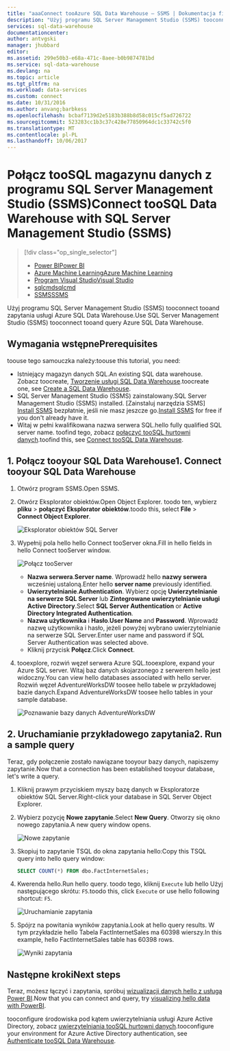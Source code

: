 ```yaml
---
title: "aaaConnect tooAzure SQL Data Warehouse — SSMS | Dokumentacja firmy Microsoft"
description: "Użyj programu SQL Server Management Studio (SSMS) tooconnect tooand zapytania usługi Azure SQL Data Warehouse."
services: sql-data-warehouse
documentationcenter: 
author: antvgski
manager: jhubbard
editor: 
ms.assetid: 299e50b3-e68a-471c-8aee-b0b9874781bd
ms.service: sql-data-warehouse
ms.devlang: na
ms.topic: article
ms.tgt_pltfrm: na
ms.workload: data-services
ms.custom: connect
ms.date: 10/31/2016
ms.author: anvang;barbkess
ms.openlocfilehash: bcbaf7139d2e5183b388b8d58c015cf5ad726722
ms.sourcegitcommit: 523283cc1b3c37c428e77850964dc1c33742c5f0
ms.translationtype: MT
ms.contentlocale: pl-PL
ms.lasthandoff: 10/06/2017
---
```

# <a name="connect-toosql-data-warehouse-with-sql-server-management-studio-ssms"></a><span data-ttu-id="5e266-103">Połącz tooSQL magazynu danych z programu SQL Server Management Studio (SSMS)</span><span class="sxs-lookup"><span data-stu-id="5e266-103">Connect tooSQL Data Warehouse with SQL Server Management Studio (SSMS)</span></span>
> [!div class="op_single_selector"]
> * [<span data-ttu-id="5e266-104">Power BI</span><span class="sxs-lookup"><span data-stu-id="5e266-104">Power BI</span></span>](sql-data-warehouse-get-started-visualize-with-power-bi.md)
> * [<span data-ttu-id="5e266-105">Azure Machine Learning</span><span class="sxs-lookup"><span data-stu-id="5e266-105">Azure Machine Learning</span></span>](sql-data-warehouse-get-started-analyze-with-azure-machine-learning.md)
> * [<span data-ttu-id="5e266-106">Program Visual Studio</span><span class="sxs-lookup"><span data-stu-id="5e266-106">Visual Studio</span></span>](sql-data-warehouse-query-visual-studio.md)
> * [<span data-ttu-id="5e266-107">sqlcmd</span><span class="sxs-lookup"><span data-stu-id="5e266-107">sqlcmd</span></span>](sql-data-warehouse-get-started-connect-sqlcmd.md) 
> * [<span data-ttu-id="5e266-108">SSMS</span><span class="sxs-lookup"><span data-stu-id="5e266-108">SSMS</span></span>](sql-data-warehouse-query-ssms.md)
> 
> 

<span data-ttu-id="5e266-109">Użyj programu SQL Server Management Studio (SSMS) tooconnect tooand zapytania usługi Azure SQL Data Warehouse.</span><span class="sxs-lookup"><span data-stu-id="5e266-109">Use SQL Server Management Studio (SSMS) tooconnect tooand query Azure SQL Data Warehouse.</span></span> 

## <a name="prerequisites"></a><span data-ttu-id="5e266-110">Wymagania wstępne</span><span class="sxs-lookup"><span data-stu-id="5e266-110">Prerequisites</span></span>
<span data-ttu-id="5e266-111">toouse tego samouczka należy:</span><span class="sxs-lookup"><span data-stu-id="5e266-111">toouse this tutorial, you need:</span></span>

* <span data-ttu-id="5e266-112">Istniejący magazyn danych SQL.</span><span class="sxs-lookup"><span data-stu-id="5e266-112">An existing SQL data warehouse.</span></span> <span data-ttu-id="5e266-113">Zobacz toocreate, [Tworzenie usługi SQL Data Warehouse][Create a SQL Data Warehouse].</span><span class="sxs-lookup"><span data-stu-id="5e266-113">toocreate one, see [Create a SQL Data Warehouse][Create a SQL Data Warehouse].</span></span>
* <span data-ttu-id="5e266-114">SQL Server Management Studio (SSMS) zainstalowany.</span><span class="sxs-lookup"><span data-stu-id="5e266-114">SQL Server Management Studio (SSMS) installed.</span></span> <span data-ttu-id="5e266-115">[Zainstaluj narzędzia SSMS] [ Install SSMS] bezpłatnie, jeśli nie masz jeszcze go.</span><span class="sxs-lookup"><span data-stu-id="5e266-115">[Install SSMS][Install SSMS] for free if you don't already have it.</span></span>
* <span data-ttu-id="5e266-116">Witaj w pełni kwalifikowana nazwa serwera SQL.</span><span class="sxs-lookup"><span data-stu-id="5e266-116">hello fully qualified SQL server name.</span></span> <span data-ttu-id="5e266-117">toofind tego, zobacz [połączyć tooSQL hurtowni danych][Connect tooSQL Data Warehouse].</span><span class="sxs-lookup"><span data-stu-id="5e266-117">toofind this, see [Connect tooSQL Data Warehouse][Connect tooSQL Data Warehouse].</span></span>

## <a name="1-connect-tooyour-sql-data-warehouse"></a><span data-ttu-id="5e266-118">1. Połącz tooyour SQL Data Warehouse</span><span class="sxs-lookup"><span data-stu-id="5e266-118">1. Connect tooyour SQL Data Warehouse</span></span>
1. <span data-ttu-id="5e266-119">Otwórz program SSMS.</span><span class="sxs-lookup"><span data-stu-id="5e266-119">Open SSMS.</span></span>
2. <span data-ttu-id="5e266-120">Otwórz Eksplorator obiektów.</span><span class="sxs-lookup"><span data-stu-id="5e266-120">Open Object Explorer.</span></span> <span data-ttu-id="5e266-121">toodo ten, wybierz **pliku** > **połączyć Eksplorator obiektów**.</span><span class="sxs-lookup"><span data-stu-id="5e266-121">toodo this, select **File** > **Connect Object Explorer**.</span></span>
   
    ![Eksplorator obiektów SQL Server][1]
3. <span data-ttu-id="5e266-123">Wypełnij pola hello hello Connect tooServer okna.</span><span class="sxs-lookup"><span data-stu-id="5e266-123">Fill in hello fields in hello Connect tooServer window.</span></span>
   
    ![Połącz tooServer][2]
   
   * <span data-ttu-id="5e266-125">**Nazwa serwera**.</span><span class="sxs-lookup"><span data-stu-id="5e266-125">**Server name**.</span></span> <span data-ttu-id="5e266-126">Wprowadź hello **nazwy serwera** wcześniej ustaloną.</span><span class="sxs-lookup"><span data-stu-id="5e266-126">Enter hello **server name** previously identified.</span></span>
   * <span data-ttu-id="5e266-127">**Uwierzytelnianie**.</span><span class="sxs-lookup"><span data-stu-id="5e266-127">**Authentication**.</span></span> <span data-ttu-id="5e266-128">Wybierz opcję **Uwierzytelnianie na serwerze SQL Server** lub **Zintegrowane uwierzytelnianie usługi Active Directory**.</span><span class="sxs-lookup"><span data-stu-id="5e266-128">Select **SQL Server Authentication** or **Active Directory Integrated Authentication**.</span></span>
   * <span data-ttu-id="5e266-129">**Nazwa użytkownika** i **Hasło**.</span><span class="sxs-lookup"><span data-stu-id="5e266-129">**User Name** and **Password**.</span></span> <span data-ttu-id="5e266-130">Wprowadź nazwę użytkownika i hasło, jeżeli powyżej wybrano uwierzytelnianie na serwerze SQL Server.</span><span class="sxs-lookup"><span data-stu-id="5e266-130">Enter user name and password if SQL Server Authentication was selected above.</span></span>
   * <span data-ttu-id="5e266-131">Kliknij przycisk **Połącz**.</span><span class="sxs-lookup"><span data-stu-id="5e266-131">Click **Connect**.</span></span>
4. <span data-ttu-id="5e266-132">tooexplore, rozwiń węzeł serwera Azure SQL.</span><span class="sxs-lookup"><span data-stu-id="5e266-132">tooexplore, expand your Azure SQL server.</span></span> <span data-ttu-id="5e266-133">Witaj baz danych skojarzonego z serwerem hello jest widoczny.</span><span class="sxs-lookup"><span data-stu-id="5e266-133">You can view hello databases associated with hello server.</span></span> <span data-ttu-id="5e266-134">Rozwiń węzeł AdventureWorksDW toosee hello tabele w przykładowej bazie danych.</span><span class="sxs-lookup"><span data-stu-id="5e266-134">Expand AdventureWorksDW toosee hello tables in your sample database.</span></span>
   
    ![Poznawanie bazy danych AdventureWorksDW][3]

## <a name="2-run-a-sample-query"></a><span data-ttu-id="5e266-136">2. Uruchamianie przykładowego zapytania</span><span class="sxs-lookup"><span data-stu-id="5e266-136">2. Run a sample query</span></span>
<span data-ttu-id="5e266-137">Teraz, gdy połączenie zostało nawiązane tooyour bazy danych, napiszemy zapytanie.</span><span class="sxs-lookup"><span data-stu-id="5e266-137">Now that a connection has been established tooyour database, let's write a query.</span></span>

1. <span data-ttu-id="5e266-138">Kliknij prawym przyciskiem myszy bazę danych w Eksploratorze obiektów SQL Server.</span><span class="sxs-lookup"><span data-stu-id="5e266-138">Right-click your database in SQL Server Object Explorer.</span></span>
2. <span data-ttu-id="5e266-139">Wybierz pozycję **Nowe zapytanie**.</span><span class="sxs-lookup"><span data-stu-id="5e266-139">Select **New Query**.</span></span> <span data-ttu-id="5e266-140">Otworzy się okno nowego zapytania.</span><span class="sxs-lookup"><span data-stu-id="5e266-140">A new query window opens.</span></span>
   
    ![Nowe zapytanie][4]
3. <span data-ttu-id="5e266-142">Skopiuj to zapytanie TSQL do okna zapytania hello:</span><span class="sxs-lookup"><span data-stu-id="5e266-142">Copy this TSQL query into hello query window:</span></span>
   
    ```sql
    SELECT COUNT(*) FROM dbo.FactInternetSales;
    ```
4. <span data-ttu-id="5e266-143">Kwerenda hello.</span><span class="sxs-lookup"><span data-stu-id="5e266-143">Run hello query.</span></span> <span data-ttu-id="5e266-144">toodo tego, kliknij `Execute` lub hello Użyj następującego skrótu: `F5`.</span><span class="sxs-lookup"><span data-stu-id="5e266-144">toodo this, click `Execute` or use hello following shortcut: `F5`.</span></span>
   
    ![Uruchamianie zapytania][5]
5. <span data-ttu-id="5e266-146">Spójrz na powitania wyników zapytania.</span><span class="sxs-lookup"><span data-stu-id="5e266-146">Look at hello query results.</span></span> <span data-ttu-id="5e266-147">W tym przykładzie hello Tabela FactInternetSales ma 60398 wierszy.</span><span class="sxs-lookup"><span data-stu-id="5e266-147">In this example, hello FactInternetSales table has 60398 rows.</span></span>
   
    ![Wyniki zapytania][6]

## <a name="next-steps"></a><span data-ttu-id="5e266-149">Następne kroki</span><span class="sxs-lookup"><span data-stu-id="5e266-149">Next steps</span></span>
<span data-ttu-id="5e266-150">Teraz, możesz łączyć i zapytania, spróbuj [wizualizacji danych hello z usługą Power BI][visualizing hello data with PowerBI].</span><span class="sxs-lookup"><span data-stu-id="5e266-150">Now that you can connect and query, try [visualizing hello data with PowerBI][visualizing hello data with PowerBI].</span></span>

<span data-ttu-id="5e266-151">tooconfigure środowiska pod kątem uwierzytelniania usługi Azure Active Directory, zobacz [uwierzytelniania tooSQL hurtowni danych][Authenticate tooSQL Data Warehouse].</span><span class="sxs-lookup"><span data-stu-id="5e266-151">tooconfigure your environment for Azure Active Directory authentication, see [Authenticate tooSQL Data Warehouse][Authenticate tooSQL Data Warehouse].</span></span>

<!--Arcticles-->
[Connect tooSQL Data Warehouse]: sql-data-warehouse-connect-overview.md
[Create a SQL Data Warehouse]: sql-data-warehouse-get-started-provision.md
[Authenticate tooSQL Data Warehouse]: sql-data-warehouse-authentication.md
[visualizing hello data with PowerBI]: sql-data-warehouse-get-started-visualize-with-power-bi.md 

<!--Other-->
[Azure portal]: https://portal.azure.com
[Install SSMS]: https://msdn.microsoft.com/en-US/library/hh213248.aspx


<!--Image references-->

[1]: media/sql-data-warehouse-query-ssms/connect-object-explorer.png
[2]: media/sql-data-warehouse-query-ssms/connect-object-explorer1.png
[3]: media/sql-data-warehouse-query-ssms/explore-tables.png
[4]: media/sql-data-warehouse-query-ssms/new-query.png
[5]: media/sql-data-warehouse-query-ssms/execute-query.png
[6]: media/sql-data-warehouse-query-ssms/results.png
